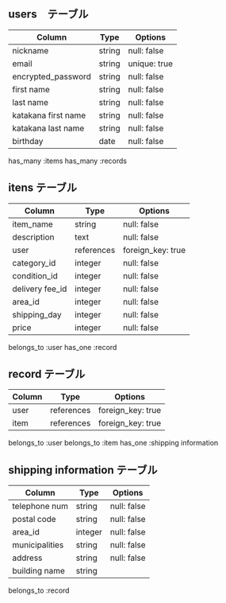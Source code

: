 ## users　テーブル

| Column              | Type   | Options      |
|---------------------|------- |--------------|
| nickname            | string | null: false  |
| email               | string | unique: true |
| encrypted_password  | string | null: false  |
| first name          | string | null: false  |
| last name           | string | null: false  |
| katakana first name | string | null: false  |
| katakana last name  | string | null: false  |
| birthday            | date   | null: false  |

has_many :items
has_many :records

## itens テーブル
| Column          | Type       | Options           |
|-----------------|----------- |-------------------|
| item_name       | string     | null: false       |
| description     | text       | null: false       |
| user            | references | foreign_key: true |
| category_id     | integer    | null: false       |
| condition_id    | integer    | null: false       |
| delivery fee_id | integer    | null: false       |
| area_id         | integer    | null: false       |
| shipping_day    | integer    | null: false       |
| price           | integer    | null: false       |

belongs_to :user
has_one :record

## record テーブル
| Column      | Type       | Options           |
|-------------|----------- |-------------------|
| user        | references | foreign_key: true |
| item        | references | foreign_key: true |

belongs_to :user
belongs_to :item
has_one :shipping information

## shipping information テーブル
| Column         | Type       | Options     |
|----------------|----------- |-------------|
| telephone num  | string     | null: false |
| postal code    | string     | null: false |
| area_id        | integer    | null: false |
| municipalities | string     | null: false |
| address        | string     | null: false |
| building name  | string     |             |


belongs_to :record